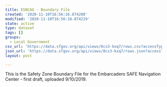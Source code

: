 ```yaml
---
title: ESNCAG - Boundary File
created: '2020-11-10T16:56:16.874208'
modified: '2020-11-10T16:56:16.874219'
state: active
type: dataset
tags: []
groups:
  - Local Government
csv_url: 'https://data.sfgov.org/api/views/8cs3-kxq7/rows.csv?accessType=DOWNLOAD'
json_url: 'https://data.sfgov.org/api/views/8cs3-kxq7/rows.json?accessType=DOWNLOAD'
layout: post

---
```

This is the Safety Zone Boundary File for the Embarcadero SAFE Navigation Center - first draft, uploaded 9/10/2019.
